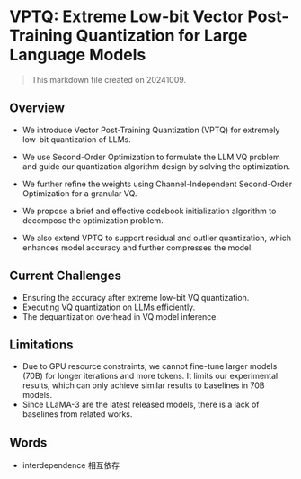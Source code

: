 # VPTQ: Extreme Low-bit Vector Post-Training Quantization for Large Language Models

> This markdown file created on 20241009.

## Overview

- We introduce Vector Post-Training Quantization (VPTQ) for extremely low-bit quantization of LLMs. 

- We use Second-Order Optimization to formulate the LLM VQ problem and guide our quantization algorithm design by solving the optimization.

- We further refine the weights using Channel-Independent Second-Order Optimization for a granular VQ.

- We propose a brief and effective codebook initialization algorithm to decompose the optimization problem.

- We also extend VPTQ to support residual and outlier quantization, which enhances model accuracy and further compresses the model.

## Current Challenges

- Ensuring the accuracy after extreme low-bit VQ quantization.
- Executing VQ quantization on LLMs efficiently.
- The dequantization overhead in VQ model inference.

## Limitations

- Due to GPU resource constraints, we cannot fine-tune larger models (70B) for longer iterations and more tokens. It limits our experimental results, which can only achieve similar results to baselines in 70B models.
- Since LLaMA-3 are the latest released models, there is a lack of baselines from related works.

## Words

- interdependence 相互依存

